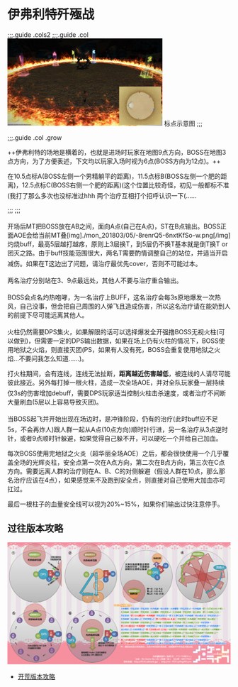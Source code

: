 # 伊弗利特歼殛战


;;;.guide .cols2
;;;.guide .col
<img src="./duty.assets/63.jpg" width="350px" />
标点示意图
;;;

;;;.guide .col .grow

++伊弗利特的场地是横着的，也就是进场时玩家在地图9点方向，BOSS在地图3点方向，为了方便表述，下文均以玩家入场时视为6点(BOSS方向为12点)。++

在10.5点标A(BOSS左侧一个男精躺平的距离)，11.5点标B(BOSS左侧一个肥的距离)，12.5点标C(BOSS右侧一个肥的距离)(这个位置比较奇怪，初见一般都标不准(我打了那么多次也没标准过hhh
两个<img class="no-zoom sm-icon" :src="$withBase('/images/jobs/healer.png')" height="20">治疗互相打个招呼认识一下(……

;;;
;;;


开场后<img class="no-zoom sm-icon" :src="$withBase('/images/jobs/tank.png')" height="20">MT把BOSS放在AB之间，面向A点(自己在A点)，ST在B点输出。BOSS正面AOE会给当前MT叠[img]./mon_201803/05/-8renrQ5-6nxtKfSo-w.png[/img]灼烧buff，最高5层越打越疼，原则上3层换T，到5层仍不换T基本就是倒T换T or 团灭之路。由于buff技能范围很大，两名T需要酌情调整自己的站位，并适当开启减伤。如果在T这边出了问题，请<img class="no-zoom sm-icon" :src="$withBase('/images/jobs/healer.png')" height="20">治疗最优先cover，否则不可能过本。

<img class="no-zoom sm-icon" :src="$withBase('/images/jobs/healer.png')" height="20">两名治疗分别站在3、9点最远处，其他人不要与治疗重合输出。

BOSS会点名灼热咆哮，为一名<img class="no-zoom sm-icon" :src="$withBase('/images/jobs/healer.png')" height="20">治疗上<Status :id="1578" name="灼热" />BUFF，这名治疗会每3s原地爆发一次热风，自己没事，但会把自己周围的人弹飞且造成伤害，所以这名治疗请在能奶到人的前提下尽可能远离其他人。

火柱仍然需要<img class="no-zoom sm-icon" :src="$withBase('/images/jobs/dps.png')" height="20">DPS集火，如果解限的话可以选择爆发全开强撸BOSS无视火柱(可以做到)，但需要一定的DPS输出数据，如果在场上仍有火柱的情况下，BOSS使用地狱之火焰，则直接灭团(PS，如果有人没有死，BOSS会重复使用地狱之火焰…不要问我怎么知道……)。

打火柱期间，会有<Status :id="377" name="火狱之锁" />连线，连线无法扯断，**距离越近伤害越低**，被连线的人请尽可能彼此接近。另外每打掉一根火柱，造成一次全场AOE，并对全队玩家叠一层持续仅3s的伤害增加debuff，需要DPS玩家适当控制火柱击杀速度，或者<img class="no-zoom sm-icon" :src="$withBase('/images/jobs/healer.png')" height="20">治疗不间断大量刷血(5层以上容易导致灭团)。

当BOSS起飞并开始出现在场边时，是冲锋阶段，<img class="no-zoom sm-icon" :src="$withBase('/images/jobs/healer.png')" height="20">仍有<Status :id="1578" name="灼热" />的治疗(此时buff应不足5s，不会再炸人)跟<img class="no-zoom sm-icon" :src="$withBase('/images/jobs/tank.png')" height="20"><img class="no-zoom sm-icon" :src="$withBase('/images/jobs/healer.png')" height="20"><img class="no-zoom sm-icon" :src="$withBase('/images/jobs/dps.png')" height="20">人群一起从A点(10点方向)顺时针行进，<img class="no-zoom sm-icon" :src="$withBase('/images/jobs/healer.png')" height="20">另一名治疗从3点逆时针，或者9点顺时针躲避，如果觉得自己躲不开，可以硬吃一个并给自己加血。

每次BOSS使用完地狱之火炎（超华丽全场AOE）之后，都会很快使用一个几乎覆盖全场的光辉炎柱，安全点第一次在A点方向，第二次在B点方向，第三次在C点方向。需要远离人群的治疗则在A、B、C的对侧躲避（假设人群在10点，那么那名治疗应该在4点），如果感觉来不及跑到安全点，则直接对自己使用大加血亦可扛过。

最后一根柱子的血量安全线可以视为20%~15%，如果你们输出过快注意停手。

## 过往版本攻略

<img src="./duty.assets/63_2.jpg" width="600px" />

* [开荒版本攻略](http://games.sina.com.cn/o/z/ff14/2014-10-08/1150576145.shtml)